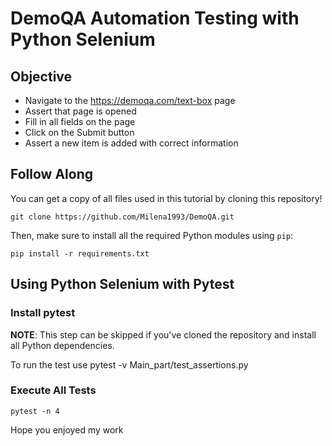 # DemoQA Automation  Testing with Python Selenium

## Objective

   * Navigate to the https://demoqa.com/text-box page
   * Assert that page is opened
   * Fill in all fields on the page
   * Click on the Submit button
   * Assert a new item is added with correct information

## Follow Along

You can get a copy of all files used in this tutorial by cloning this repository!

```shell
git clone https://github.com/Milena1993/DemoQA.git
```

Then, make sure to install all the required Python modules using `pip`:

```shell
pip install -r requirements.txt
```
## Using Python Selenium with Pytest
### Install pytest

**NOTE**: This step can be skipped if you've cloned the repository and install all Python dependencies.

To run the test use pytest -v Main_part/test_assertions.py

### Execute All Tests

```shell
pytest -n 4 
```

Hope you enjoyed my work 
